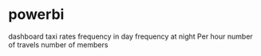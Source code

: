 # powerbi
dashboard
taxi rates 
frequency in day 
frequency at night
Per hour number of travels
number of members

